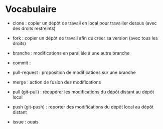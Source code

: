# Vocabulaire

- clone : copier un dépôt de travail en local pour travailler dessus (avec des droits restreints)
- fork : copier un dépôt de travail afin de créer sa version (avec tous les droits)
- branche : modifications en parallèle à une autre branche
- commit :
- pull-request : proposition de modifications sur une branche
- merge : action de fusion des modifications

- pull (git-pull) : récupérer les modifications du dépôt distant au dépôt local
- push (git-push) : reporter des modifications du dépôt local au dépôt distant

- issue : ouais
